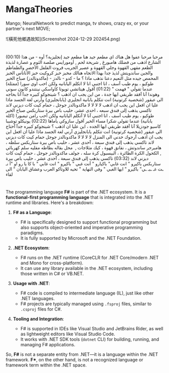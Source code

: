 # MangaTheories
Mango; NeuralNetwork to predict manga, tv shows, crazy ex, or your partner's next MOVE;

![橫死他鄉遇故知](Screenshot 2024-12-29 202454.png)
#

(00:10) مرحبا مرحبا عفوا هل هناك اي مطعم جيد هنا مطعم جيد إنجليزية؟ أوه - من هذا الشارع اذهب من فضلك هامبورغ , شريحة لحم  , أومورايس صلصة الثوم و عصارة لذيذة الطعم مقهى القهوة وجلي القهوة و عصير الجريب فروت الفلفل الأخضر والطماطم والجبن ساندويتش لذيذ جدا بهذا الاتجاه هنالك مخبز خبز كروكيت خبز الأناناس الخبز المحمص جيده مثل النعيم دعنا نذهب ماذا ؟ ما - كدو - نالدز - (ماكدونالدز) صباح الخير طوكيو ، يوم طيب آسف ، انا اجنبي انا لا اتكلم اليابانيه ولكن احب اوي سورا (ممثلة) عندما تقولي " فهمت "
(01:22) آقول هيتاتشي تويوتا كاواسكي نينتندو كانون سوني وهوندا آنا آفقد طريقي ايها جدة ، من اين يجب ان اذهب ؟ شينجوكو كبيره جدآ آنا بحاجه الى عبقور (شخصية كرتونية) انت تتكلم يابانية انجليزي (يابانجليزي) وآرني لغة الجسد ماذا عليا ان افعل اين يجب ان اذهب لا لا لا لا ماكدونالدز جوجل ، حمام كيت كات ديزني لاند تاكسي يذهب إلى فندق سبعه ، احدى عشر، حليب باص بيرة ستاربكس صباح الخير طوكيو ، يوم طيب آسف ، انا اجنبي آنا لا آتكلم اليابانيه ولكن آحب رامن تيمبورا (اكلة يابانية) عندما تقولي شكرا  مساء الخير آقول سازوكي ياماها
(02:22) يونيكلو توشيبا كاسيو جودزيلا آنا آفقد طريقي ايها الجده ، اين عليا ان اذهب ؟ شينجوكو كبيره جدآ آحتاج الى عبقور (شخصية كرتونية) انت تتكلم يابانجليزي آرني لغة الجسد ماذا عليا ان افعل اين يجب ان اذهب آرجوك خدني الى المنزل لا لا لا لا ماكدونالدز جوجل حمام كيت كات ديزني لاند تاكسي يذهب إلى فندق سبعة ، آحدى عشر ، حليب باص بيرة ستاربكس سلطه ، هامبرجر ساندوتش ، نقانق قهوة ، كيك مثلاجات ,  محل بقاله بطاطه مقليه سلم كهربائي , الكحول الكرة الطائرة ، البيسبول كرة سله ، جولف ماكدونالدز جوجل ، حمام كيت كات ديزني لاند
(03:32) تاكسي يذهب إلى فندق سبعة ، آحدى عشر ، حليب باص بيرة ستاربكس باكيرو " انت غابي" باكيارو " أنت  غبي " باكيرو " انت غابي " با كا يا رو او "أ نـ ـت غـ ـبـ ـي" باكيرو " ايها الغبي " وفي النهاية  " تحيه للاوتاكو العرب وعشاق اليابان " الى لقاء

#

The programming language **F#** is part of the .NET ecosystem. It is a **functional-first programming language** that is integrated into the .NET runtime and libraries. Here's a breakdown:

1. **F# as a Language**: 
   - F# is specifically designed to support functional programming but also supports object-oriented and imperative programming paradigms.
   - It is fully supported by Microsoft and the .NET Foundation.

2. **.NET Ecosystem**:
   - F# runs on the .NET runtime (CoreCLR for .NET Core/modern .NET and Mono for cross-platform).
   - It can use any library available in the .NET ecosystem, including those written in C# or VB.NET.

3. **Usage with .NET**:
   - F# code is compiled to intermediate language (IL), just like other .NET languages.
   - F# projects are typically managed using `.fsproj` files, similar to `.csproj` files for C#.

4. **Tooling and Integration**:
   - F# is supported in IDEs like Visual Studio and JetBrains Rider, as well as lightweight editors like Visual Studio Code.
   - It works with .NET SDK tools (`dotnet` CLI) for building, running, and managing F# applications.

So, **F#** is not a separate entity from .NET—it is a language within the .NET framework. **F\***, on the other hand, is not a recognized language or framework term within the .NET space.
